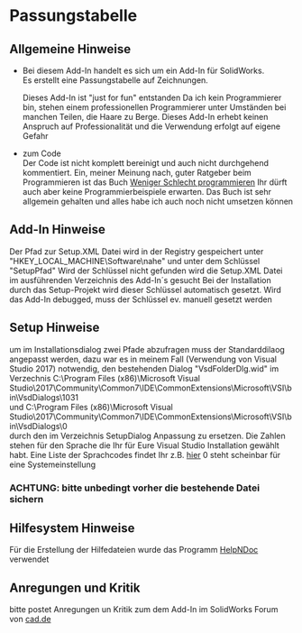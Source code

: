 # Passungstabelle
## Allgemeine Hinweise
- Bei diesem Add-In handelt es sich um ein Add-In für SolidWorks.  
  Es erstellt eine Passungstabelle auf Zeichnungen.
  
  Dieses Add-In ist "just for fun" entstanden
  Da ich kein Programmierer bin, stehen einem professionellen Programmierer
  unter Umständen bei manchen Teilen, die Haare zu Berge.
  Dieses Add-In erhebt keinen Anspruch auf Professionalität und die Verwendung erfolgt auf eigene Gefahr

- zum Code  
  Der Code ist nicht komplett bereinigt und auch nicht durchgehend kommentiert.
  Ein, meiner Meinung nach, guter Ratgeber beim Programmieren ist das Buch
  [Weniger Schlecht programmieren](https://www.oreilly.de/buecher/120174/9783897215672-weniger-schlecht-programmieren.html)
  Ihr dürft auch aber keine Programmierbeispiele erwarten. Das Buch ist sehr allgemein gehalten
  und alles habe ich auch noch nicht umsetzen können  

## Add-In Hinweise
Der Pfad zur Setup.XML Datei wird in der Registry gespeichert unter "HKEY_LOCAL_MACHINE\Software\nahe"
und unter dem Schlüssel "SetupPfad"
Wird der Schlüssel nicht gefunden wird die Setup.XML Datei im ausführenden Verzeichnis des Add-In´s gesucht
Bei der Installation durch das Setup-Projekt wird dieser Schlüssel automatisch gesetzt.
Wird das Add-In debugged, muss der Schlüssel ev. manuell gesetzt werden

## Setup Hinweise
um im Installationsdialog zwei Pfade abzufragen muss der Standarddilaog angepasst werden,
dazu war es in meinem Fall (Verwendung von Visual Studio 2017) notwendig, 
den bestehenden Dialog 
"VsdFolderDlg.wid"
im Verzechnis 
C:\Program Files (x86)\Microsoft Visual Studio\2017\Community\Common7\IDE\CommonExtensions\Microsoft\VSI\bin\VsdDialogs\1031  
und
C:\Program Files (x86)\Microsoft Visual Studio\2017\Community\Common7\IDE\CommonExtensions\Microsoft\VSI\bin\VsdDialogs\0  
durch den im Verzeichnis
SetupDialog Anpassung
zu ersetzen.
Die Zahlen stehen für den Sprache die Ihr für Eure Visual Studio Installation gewählt habt.
Eine Liste der Sprachcodes findet Ihr z.B. [hier](https://msdn.microsoft.com/de-de/library/windows/hardware/dn898488(v=vs.85).aspx)
0 steht scheinbar für eine Systemeinstellung
### ACHTUNG: bitte unbedingt vorher die bestehende Datei sichern

## Hilfesystem Hinweise
Für die Erstellung der Hilfedateien wurde das Programm [HelpNDoc](https://www.helpndoc.com) verwendet

## Anregungen und Kritik
bitte postet Anregungen un Kritik zum dem Add-In
im SolidWorks Forum von [cad.de](https://ww3.cad.de/cgi-bin/ubb/forumdisplay.cgi?action=topics&number=2)


